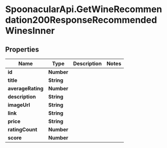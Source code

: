 # SpoonacularApi.GetWineRecommendation200ResponseRecommendedWinesInner

## Properties

Name | Type | Description | Notes
------------ | ------------- | ------------- | -------------
**id** | **Number** |  | 
**title** | **String** |  | 
**averageRating** | **Number** |  | 
**description** | **String** |  | 
**imageUrl** | **String** |  | 
**link** | **String** |  | 
**price** | **String** |  | 
**ratingCount** | **Number** |  | 
**score** | **Number** |  | 


